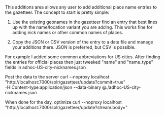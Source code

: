 This additions area allows any user to add additional
place name entries to the gazetteer.  The concept to start is pretty simple:

1. Use the existing geonames in the gazetteer find an entry that best lines up 
   with the name/location variant you are adding.  This works fine for adding
   nick names or other common names of places.

2. Copy the JSON or CSV version of the entry to a data file and manage your additions there.
   JSON is preferred, but CSV is possible.

For example I added some common abbreviations for US cities.
After finding the entries for official places then just tweeked "name" and "name_type" fields
in adhoc-US-city-nicknames.json

Post the data to the server
curl --noproxy localhost  "http://localhost:7000/solr/gazetteer/update?commit=true" \
   -H Content-type:application/json --data-binary @./adhoc-US-city-nicknames.json


When done for the day,  optimize
  curl --noproxy localhost "http://localhost:7000/solr/gazetteer/update?stream.body=<optimize/>"
